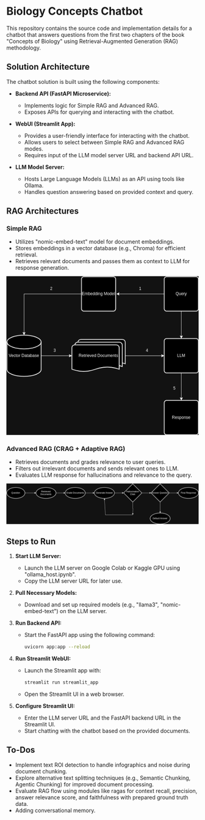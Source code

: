 # Biology Concepts Chatbot

This repository contains the source code and implementation details for a chatbot that answers questions from the first two chapters of the book "Concepts of Biology" using Retrieval-Augmented Generation (RAG) methodology.

## Solution Architecture

The chatbot solution is built using the following components:

- **Backend API (FastAPI Microservice):**

  - Implements logic for Simple RAG and Advanced RAG.
  - Exposes APIs for querying and interacting with the chatbot.

- **WebUI (Streamlit App):**

  - Provides a user-friendly interface for interacting with the chatbot.
  - Allows users to select between Simple RAG and Advanced RAG modes.
  - Requires input of the LLM model server URL and backend API URL.

- **LLM Model Server:**
  - Hosts Large Language Models (LLMs) as an API using tools like Ollama.
  - Handles question answering based on provided context and query.

## RAG Architectures

### Simple RAG

- Utilizes "nomic-embed-text" model for document embeddings.
- Stores embeddings in a vector database (e.g., Chroma) for efficient retrieval.
- Retrieves relevant documents and passes them as context to LLM for response generation.

![Alt text](images/simple_rag.png "Simple RAG Architecture")

### Advanced RAG (CRAG + Adaptive RAG)

- Retrieves documents and grades relevance to user queries.
- Filters out irrelevant documents and sends relevant ones to LLM.
- Evaluates LLM response for hallucinations and relevance to the query.

![Alt text](images/advanced_rag.png "Advanced RAG Architecture")

## Steps to Run

1. **Start LLM Server:**

   - Launch the LLM server on Google Colab or Kaggle GPU using "ollama_host.ipynb".
   - Copy the LLM server URL for later use.

2. **Pull Necessary Models:**

   - Download and set up required models (e.g., "llama3", "nomic-embed-text") on the LLM server.

3. **Run Backend API:**

   - Start the FastAPI app using the following command:
     ```bash
     uvicorn app:app --reload
     ```

4. **Run Streamlit WebUI:**

   - Launch the Streamlit app with:
     ```bash
     streamlit run streamlit_app
     ```
   - Open the Streamlit UI in a web browser.

5. **Configure Streamlit UI:**
   - Enter the LLM server URL and the FastAPI backend URL in the Streamlit UI.
   - Start chatting with the chatbot based on the provided documents.

## To-Dos

- Implement text ROI detection to handle infographics and noise during document chunking.
- Explore alternative text splitting techniques (e.g., Semantic Chunking, Agentic Chunking) for improved document processing.
- Evaluate RAG flow using modules like ragas for context recall, precision, answer relevance score, and faithfulness with prepared ground truth data.
- Adding conversational memory.
